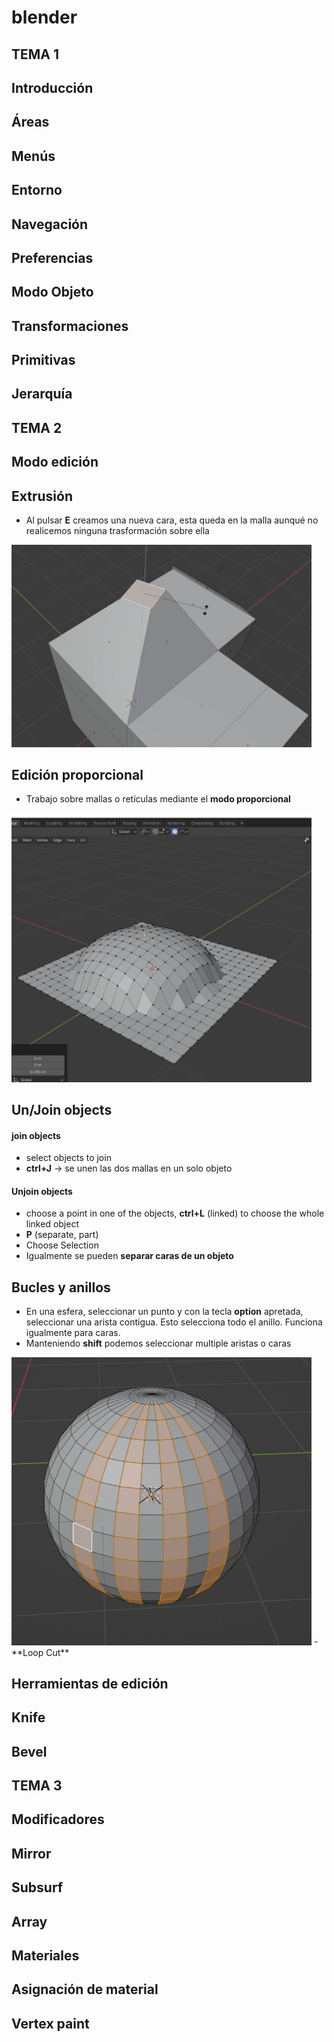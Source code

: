 # blender

## TEMA 1

## Introducción
## Áreas
## Menús
## Entorno
## Navegación
## Preferencias
## Modo Objeto
## Transformaciones
## Primitivas
## Jerarquía

## TEMA 2

## Modo edición

## Extrusión
- Al pulsar **E** creamos una nueva cara, esta queda en la malla aunqué no realicemos ninguna trasformación sobre ella  

<img src="https://raw.githubusercontent.com/manviny/blender/main/assets/extrusion.png" width="480">

## Edición proporcional
- Trabajo sobre mallas o retículas mediante el **modo proporcional**

<img src="https://raw.githubusercontent.com/manviny/blender/main/assets/edicion_proporcional.png" width="480">

## Un/Join objects
#### join objects
- select objects to join
- **ctrl+J** -> se unen las dos mallas en un solo objeto
#### Unjoin objects
- choose a point in one of the objects, **ctrl+L** (linked) to choose the whole linked object
- **P** (separate, part)
- Choose Selection
- Igualmente se pueden __separar caras de un objeto__

## Bucles y anillos
- En una esfera, seleccionar un punto y con la tecla **option** apretada, seleccionar una arista contigua. Esto selecciona todo el anillo. Funciona igualmente para caras.
- Manteniendo **shift** podemos seleccionar multiple aristas o caras

<img src="https://raw.githubusercontent.com/manviny/blender/main/assets/seleccion_anillo.png" width="480">
- **Loop Cut**

## Herramientas de edición

## Knife

## Bevel

## TEMA 3


## Modificadores

## Mirror

## Subsurf

## Array

## Materiales

## Asignación de material

## Vertex paint

## 

## 









